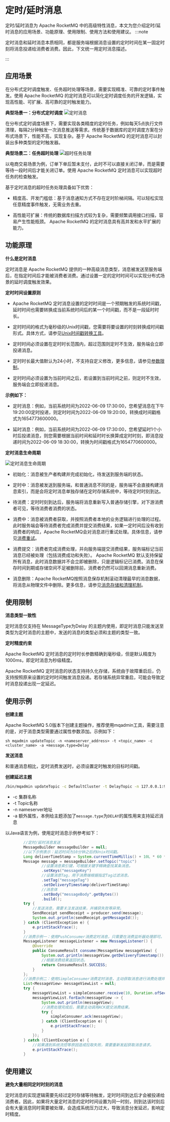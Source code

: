 # 定时/延时消息

定时/延时消息为 Apache RocketMQ 中的高级特性消息，本文为您介绍定时/延时消息的应用场景、功能原理、使用限制、使用方法和使用建议。
:::note

定时消息和延时消息本质相同，都是服务端根据消息设置的定时时间在某一固定时刻将消息投递给消费者消费。因此，下文统一用定时消息描述。

:::
## 应用场景

在分布式定时调度触发、任务超时处理等场景，需要实现精准、可靠的定时事件触发。使用 Apache RocketMQ 的定时消息可以简化定时调度任务的开发逻辑，实现高性能、可扩展、高可靠的定时触发能力。

**典型场景一：分布式定时调度**
![定时消息](../picture/v5/delaywork.png)

在分布式定时调度场景下，需要实现各类精度的定时任务，例如每天5点执行文件清理，每隔2分钟触发一次消息推送等需求。传统基于数据库的定时调度方案在分布式场景下，性能不高，实现复杂。基于 Apache RocketMQ 的定时消息可以封装出多种类型的定时触发器。

**典型场景二：任务超时处理**
![超时任务处理](../picture/v5/scheduletask.png)

以电商交易场景为例，订单下单后暂未支付，此时不可以直接关闭订单，而是需要等待一段时间后才能关闭订单。使用 Apache RocketMQ 定时消息可以实现超时任务的检查触发。

基于定时消息的超时任务处理具备如下优势：

* 精度高、开发门槛低：基于消息通知方式不存在定时阶梯间隔。可以轻松实现任意精度事件触发，无需业务去重。

* 高性能可扩展：传统的数据库扫描方式较为复杂，需要频繁调用接口扫描，容易产生性能瓶颈。 Apache RocketMQ 的定时消息具有高并发和水平扩展的能力。


## 功能原理

**什么是定时消息**

定时消息是 Apache RocketMQ 提供的一种高级消息类型，消息被发送至服务端后，在指定时间后才能被消费者消费。通过设置一定的定时时间可以实现分布式场景的延时调度触发效果。

**定时时间设置原则**

* Apache RocketMQ 定时消息设置的定时时间是一个预期触发的系统时间戳，延时时间也需要转换成当前系统时间后的某一个时间戳，而不是一段延时时长。

* 定时时间的格式为毫秒级的Unix时间戳，您需要将要设置的时刻转换成时间戳形式。具体方式，请参见[Unix时间戳转换工具](https://www.unixtimestamp.com/)。

* 定时时间必须设置在定时时长范围内，超过范围则定时不生效，服务端会立即投递消息。

* 定时时长最大值默认为24小时，不支持自定义修改，更多信息，请参见[参数限制](../01-introduction/03limits.md)。

* 定时时间必须设置为当前时间之后，若设置到当前时间之前，则定时不生效，服务端会立即投递消息。


**示例如下：**

* 定时消息：例如，当前系统时间为2022-06-09 17:30:00，您希望消息在下午19:20:00定时投递，则定时时间为2022-06-09 19:20:00，转换成时间戳格式为1654773600000。

* 延时消息：例如，当前系统时间为2022-06-09 17:30:00，您希望延时1个小时后投递消息，则您需要根据当前时间和延时时长换算成定时时刻，即消息投递时间为2022-06-09 18:30:00，转换为时间戳格式为1654770600000。

**定时消息生命周期**

![定时消息生命周期](../picture/v5/lifecyclefordelay.png)

* 初始化：消息被生产者构建并完成初始化，待发送到服务端的状态。

* 定时中：消息被发送到服务端，和普通消息不同的是，服务端不会直接构建消息索引，而是会将定时消息单独存储在定时存储系统中，等待定时时刻到达。

* 待消费：定时时刻到达后，服务端将消息重新写入普通存储引擎，对下游消费者可见，等待消费者消费的状态。

* 消费中：消息被消费者获取，并按照消费者本地的业务逻辑进行处理的过程。 此时服务端会等待消费者完成消费并提交消费结果，如果一定时间后没有收到消费者的响应，Apache RocketMQ会对消息进行重试处理。具体信息，请参见[消费重试](./10consumerretrypolicy.md)。

* 消费提交：消费者完成消费处理，并向服务端提交消费结果，服务端标记当前消息已经被处理（包括消费成功和失败）。 Apache RocketMQ 默认支持保留所有消息，此时消息数据并不会立即被删除，只是逻辑标记已消费。消息在保存时间到期或存储空间不足被删除前，消费者仍然可以回溯消息重新消费。

* 消息删除：Apache RocketMQ按照消息保存机制滚动清理最早的消息数据，将消息从物理文件中删除。更多信息，请参见[消息存储和清理机制](./11messagestorepolicy.md)。


## 使用限制

**消息类型一致性**

定时消息仅支持在 MessageType为Delay 的主题内使用，即定时消息只能发送至类型为定时消息的主题中，发送的消息的类型必须和主题的类型一致。

**定时精度约束**

Apache RocketMQ 定时消息的定时时长参数精确到毫秒级，但是默认精度为1000ms，即定时消息为秒级精度。

Apache RocketMQ 定时消息的状态支持持久化存储，系统由于故障重启后，仍支持按照原来设置的定时时间触发消息投递。若存储系统异常重启，可能会导致定时消息投递出现一定延迟。

## 使用示例

**创建主题**

Apache RocketMQ 5.0版本下创建主题操作，推荐使用mqadmin工具，需要注意的是，对于消息类型需要通过属性参数添加。示例如下：

```shell
sh mqadmin updateTopic -n <nameserver_address> -t <topic_name> -c <cluster_name> -a +message.type=Delay
```

**发送消息**

和普通消息相比，定时消费发送时，必须设置定时触发的目标时间戳。

**创建延迟主题**

```bash
/bin/mqadmin updateTopic -c DefaultCluster -t DelayTopic -n 127.0.0.1:9876 -a +message.type=DELAY
```

+ -c 集群名称
+ -t Topic名称
+ -n nameserver地址
+ -a 额外属性，本例给主题添加了`message.type`为`DELAY`的属性用来支持延迟消息



以Java语言为例，使用定时消息示例参考如下：

```java
        //定时/延时消息发送
        MessageBuilder messageBuilder = null;
        //以下示例表示：延迟时间为10分钟之后的Unix时间戳。
        Long deliverTimeStamp = System.currentTimeMillis() + 10L * 60 * 1000;
        Message message = messageBuilder.setTopic("topic")
                //设置消息索引键，可根据关键字精确查找某条消息。
                .setKeys("messageKey")
                //设置消息Tag，用于消费端根据指定Tag过滤消息。
                .setTag("messageTag")
                .setDeliveryTimestamp(deliverTimeStamp)
                //消息体
                .setBody("messageBody".getBytes())
                .build();
        try {
            //发送消息，需要关注发送结果，并捕获失败等异常。
            SendReceipt sendReceipt = producer.send(message);
            System.out.println(sendReceipt.getMessageId());
        } catch (ClientException e) {
            e.printStackTrace();
        }
        //消费示例一：使用PushConsumer消费定时消息，只需要在消费监听器处理即可。
        MessageListener messageListener = new MessageListener() {
            @Override
            public ConsumeResult consume(MessageView messageView) {
                System.out.println(messageView.getDeliveryTimestamp());
                //根据消费结果返回状态。
                return ConsumeResult.SUCCESS;
            }
        };
        //消费示例二：使用SimpleConsumer消费定时消息，主动获取消息进行消费处理并提交消费结果。
        List<MessageView> messageViewList = null;
        try {
            messageViewList = simpleConsumer.receive(10, Duration.ofSeconds(30));
            messageViewList.forEach(messageView -> {
                System.out.println(messageView);
                //消费处理完成后，需要主动调用ACK提交消费结果。
                try {
                    simpleConsumer.ack(messageView);
                } catch (ClientException e) {
                    e.printStackTrace();
                }
            });
        } catch (ClientException e) {
            //如果遇到系统流控等原因造成拉取失败，需要重新发起获取消息请求。
            e.printStackTrace();
        }
```



## 使用建议

**避免大量相同定时时刻的消息**

定时消息的实现逻辑需要先经过定时存储等待触发，定时时间到达后才会被投递给消费者。因此，如果将大量定时消息的定时时间设置为同一时刻，则到达该时刻后会有大量消息同时需要被处理，会造成系统压力过大，导致消息分发延迟，影响定时精度。
